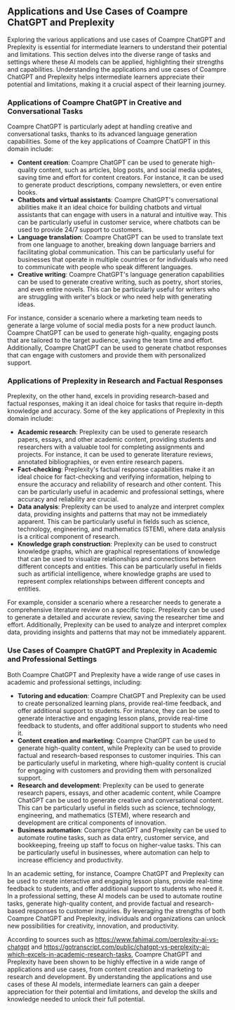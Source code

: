 ## Applications and Use Cases of Coampre ChatGPT and Preplexity
Exploring the various applications and use cases of Coampre ChatGPT and Preplexity is essential for intermediate learners to understand their potential and limitations. This section delves into the diverse range of tasks and settings where these AI models can be applied, highlighting their strengths and capabilities. Understanding the applications and use cases of Coampre ChatGPT and Preplexity helps intermediate learners appreciate their potential and limitations, making it a crucial aspect of their learning journey.

### Applications of Coampre ChatGPT in Creative and Conversational Tasks
Coampre ChatGPT is particularly adept at handling creative and conversational tasks, thanks to its advanced language generation capabilities. Some of the key applications of Coampre ChatGPT in this domain include:
* **Content creation**: Coampre ChatGPT can be used to generate high-quality content, such as articles, blog posts, and social media updates, saving time and effort for content creators. For instance, it can be used to generate product descriptions, company newsletters, or even entire books.
* **Chatbots and virtual assistants**: Coampre ChatGPT's conversational abilities make it an ideal choice for building chatbots and virtual assistants that can engage with users in a natural and intuitive way. This can be particularly useful in customer service, where chatbots can be used to provide 24/7 support to customers.
* **Language translation**: Coampre ChatGPT can be used to translate text from one language to another, breaking down language barriers and facilitating global communication. This can be particularly useful for businesses that operate in multiple countries or for individuals who need to communicate with people who speak different languages.
* **Creative writing**: Coampre ChatGPT's language generation capabilities can be used to generate creative writing, such as poetry, short stories, and even entire novels. This can be particularly useful for writers who are struggling with writer's block or who need help with generating ideas.

For instance, consider a scenario where a marketing team needs to generate a large volume of social media posts for a new product launch. Coampre ChatGPT can be used to generate high-quality, engaging posts that are tailored to the target audience, saving the team time and effort. Additionally, Coampre ChatGPT can be used to generate chatbot responses that can engage with customers and provide them with personalized support.

### Applications of Preplexity in Research and Factual Responses
Preplexity, on the other hand, excels in providing research-based and factual responses, making it an ideal choice for tasks that require in-depth knowledge and accuracy. Some of the key applications of Preplexity in this domain include:
* **Academic research**: Preplexity can be used to generate research papers, essays, and other academic content, providing students and researchers with a valuable tool for completing assignments and projects. For instance, it can be used to generate literature reviews, annotated bibliographies, or even entire research papers.
* **Fact-checking**: Preplexity's factual response capabilities make it an ideal choice for fact-checking and verifying information, helping to ensure the accuracy and reliability of research and other content. This can be particularly useful in academic and professional settings, where accuracy and reliability are crucial.
* **Data analysis**: Preplexity can be used to analyze and interpret complex data, providing insights and patterns that may not be immediately apparent. This can be particularly useful in fields such as science, technology, engineering, and mathematics (STEM), where data analysis is a critical component of research.
* **Knowledge graph construction**: Preplexity can be used to construct knowledge graphs, which are graphical representations of knowledge that can be used to visualize relationships and connections between different concepts and entities. This can be particularly useful in fields such as artificial intelligence, where knowledge graphs are used to represent complex relationships between different concepts and entities.

For example, consider a scenario where a researcher needs to generate a comprehensive literature review on a specific topic. Preplexity can be used to generate a detailed and accurate review, saving the researcher time and effort. Additionally, Preplexity can be used to analyze and interpret complex data, providing insights and patterns that may not be immediately apparent.

### Use Cases of Coampre ChatGPT and Preplexity in Academic and Professional Settings
Both Coampre ChatGPT and Preplexity have a wide range of use cases in academic and professional settings, including:
* **Tutoring and education**: Coampre ChatGPT and Preplexity can be used to create personalized learning plans, provide real-time feedback, and offer additional support to students. For instance, they can be used to generate interactive and engaging lesson plans, provide real-time feedback to students, and offer additional support to students who need it.
* **Content creation and marketing**: Coampre ChatGPT can be used to generate high-quality content, while Preplexity can be used to provide factual and research-based responses to customer inquiries. This can be particularly useful in marketing, where high-quality content is crucial for engaging with customers and providing them with personalized support.
* **Research and development**: Preplexity can be used to generate research papers, essays, and other academic content, while Coampre ChatGPT can be used to generate creative and conversational content. This can be particularly useful in fields such as science, technology, engineering, and mathematics (STEM), where research and development are critical components of innovation.
* **Business automation**: Coampre ChatGPT and Preplexity can be used to automate routine tasks, such as data entry, customer service, and bookkeeping, freeing up staff to focus on higher-value tasks. This can be particularly useful in businesses, where automation can help to increase efficiency and productivity.

In an academic setting, for instance, Coampre ChatGPT and Preplexity can be used to create interactive and engaging lesson plans, provide real-time feedback to students, and offer additional support to students who need it. In a professional setting, these AI models can be used to automate routine tasks, generate high-quality content, and provide factual and research-based responses to customer inquiries. By leveraging the strengths of both Coampre ChatGPT and Preplexity, individuals and organizations can unlock new possibilities for creativity, innovation, and productivity. 

According to sources such as https://www.fahimai.com/perplexity-ai-vs-chatgpt and https://gotranscript.com/public/chatgpt-vs-perplexity-ai-which-excels-in-academic-research-tasks, Coampre ChatGPT and Preplexity have been shown to be highly effective in a wide range of applications and use cases, from content creation and marketing to research and development. By understanding the applications and use cases of these AI models, intermediate learners can gain a deeper appreciation for their potential and limitations, and develop the skills and knowledge needed to unlock their full potential.